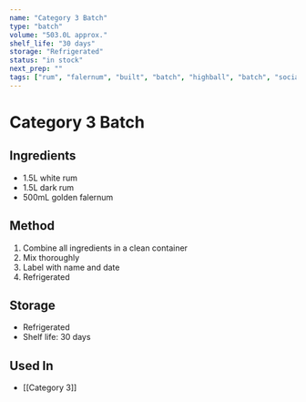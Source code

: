 ```yaml
---
name: "Category 3 Batch"
type: "batch"
volume: "503.0L approx."
shelf_life: "30 days"
storage: "Refrigerated"
status: "in stock"
next_prep: ""
tags: ["rum", "falernum", "built", "batch", "highball", "batch", "social"]
---
```


# Category 3 Batch

## Ingredients
- 1.5L white rum
- 1.5L dark rum
- 500mL golden falernum

## Method
1. Combine all ingredients in a clean container
2. Mix thoroughly
3. Label with name and date
4. Refrigerated

## Storage
- Refrigerated
- Shelf life: 30 days

## Used In
- [[Category 3]]
